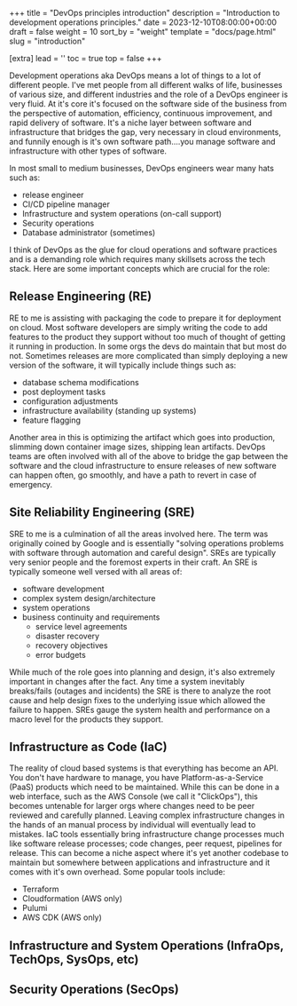 +++
title = "DevOps principles introduction"
description = "Introduction to development operations principles."
date = 2023-12-10T08:00:00+00:00
draft = false
weight = 10
sort_by = "weight"
template = "docs/page.html"
slug = "introduction"

[extra]
lead = ''
toc = true
top = false
+++

Development operations aka DevOps means a lot of things to a lot of different people. I've met people from all different walks of life, businesses of various size, and different industries and the role of a DevOps engineer is very fluid. At it's core it's focused on the software side of the business from the perspective of automation, efficiency, continuous improvement, and rapid delivery of software. It's a niche layer between software and infrastructure that bridges the gap, very necessary in cloud environments, and funnily enough is it's own software path....you manage software and infrastructure with other types of software.

In most small to medium businesses, DevOps engineers wear many hats such as:

* release engineer
* CI/CD pipeline manager
* Infrastructure and system operations (on-call support)
* Security operations
* Database administrator (sometimes)

I think of DevOps as the glue for cloud operations and software practices and is a demanding role which requires many skillsets across the tech stack. Here are some important concepts which are crucial for the role:

## Release Engineering (RE)

RE to me is assisting with packaging the code to prepare it for deployment on cloud. Most software developers are simply writing the code to add features to the product they support without too much of thought of getting it running in production. In some orgs the devs do maintain that but most do not. Sometimes releases are more complicated than simply deploying a new version of the software, it will typically include things such as:

* database schema modifications
* post deployment tasks
* configuration adjustments
* infrastructure availability (standing up systems)
* feature flagging

Another area in this is optimizing the artifact which goes into production, slimming down container image sizes, shipping lean artifacts. DevOps teams are often involved with all of the above to bridge the gap between the software and the cloud infrastructure to ensure releases of new software can happen often, go smoothly, and have a path to revert in case of emergency.

## Site Reliability Engineering (SRE)

SRE to me is a culmination of all the areas involved here. The term was originally coined by Google and is essentially "solving operations problems with software through automation and careful design". SREs are typically very senior people and the foremost experts in their craft. An SRE is typically someone well versed with all areas of: 

* software development
* complex system design/architecture
* system operations
* business continuity and requirements
  * service level agreements
  * disaster recovery
  * recovery objectives
  * error budgets

While much of the role goes into planning and design, it's also extremely important in changes after the fact. Any time a system inevitably breaks/fails (outages and incidents) the SRE is there to analyze the root cause and help design fixes to the underlying issue which allowed the failure to happen. SREs gauge the system health and performance on a macro level for the products they support.

## Infrastructure as Code (IaC)

The reality of cloud based systems is that everything has become an API. You don't have hardware to manage, you have Platform-as-a-Service (PaaS) products which need to be maintained. While this can be done in a web interface, such as the AWS Console (we call it "ClickOps"), this becomes untenable for larger orgs where changes need to be peer reviewed and carefully planned. Leaving complex infrastructure changes in the hands of an manual process by individual will eventually lead to mistakes. IaC tools essentially bring infrastructure change processes much like software release processes; code changes, peer request, pipelines for release. This can become a niche aspect where it's yet another codebase to maintain but somewhere between applications and infrastructure and it comes with it's own overhead. Some popular tools include:

* Terraform 
* Cloudformation (AWS only)
* Pulumi
* AWS CDK (AWS only)

## Infrastructure and System Operations (InfraOps, TechOps, SysOps, etc)



## Security Operations (SecOps)

